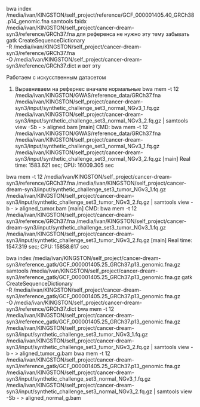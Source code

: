 bwa index /media/ivan/KINGSTON/self_project/reference/GCF_000001405.40_GRCh38.p14_genomic.fna
samtools faidx /media/ivan/KINGSTON/self_project/cancer-dream-syn3/reference/GRCh37.fna для референса не нужно эту тему забывать 
gatk CreateSequenceDictionary \
  -R /media/ivan/KINGSTON/self_project/cancer-dream-syn3/reference/GRCh37.fna \
  -O /media/ivan/KINGSTON/self_project/cancer-dream-syn3/reference/GRCh37.dict и вот эту 

Работаем с искусственным датасетом 

1) Выравниваем на рефернес вначале нормальные
   bwa mem -t 12 /media/ivan/KINGSTON/GWAS/reference_data/GRCh37.fna /media/ivan/KINGSTON/self_project/cancer-dream-syn3/input/synthetic_challenge_set3_normal_NGv3_1.fq.gz /media/ivan/KINGSTON/self_project/cancer-dream-syn3/input/synthetic_challenge_set3_normal_NGv3_2.fq.gz | samtools view -Sb - > aligned.bam
   [main] CMD: bwa mem -t 12 /media/ivan/KINGSTON/GWAS/reference_data/GRCh37.fna /media/ivan/KINGSTON/self_project/cancer-dream-syn3/input/synthetic_challenge_set3_normal_NGv3_1.fq.gz /media/ivan/KINGSTON/self_project/cancer-dream-syn3/input/synthetic_challenge_set3_normal_NGv3_2.fq.gz
[main] Real time: 1583.621 sec; CPU: 16009.305 sec

bwa mem -t 12 /media/ivan/KINGSTON/self_project/cancer-dream-syn3/reference/GRCh37.fna /media/ivan/KINGSTON/self_project/cancer-dream-syn3/input/synthetic_challenge_set3_tumor_NGv3_1.fq.gz /media/ivan/KINGSTON/self_project/cancer-dream-syn3/input/synthetic_challenge_set3_tumor_NGv3_2.fq.gz | samtools view -b - > aligned_tumor.bam
[main] CMD: bwa mem -t 12 /media/ivan/KINGSTON/self_project/cancer-dream-syn3/reference/GRCh37.fna /media/ivan/KINGSTON/self_project/cancer-dream-syn3/input/synthetic_challenge_set3_tumor_NGv3_1.fq.gz /media/ivan/KINGSTON/self_project/cancer-dream-syn3/input/synthetic_challenge_set3_tumor_NGv3_2.fq.gz
[main] Real time: 1547.319 sec; CPU: 15858.617 sec





bwa index /media/ivan/KINGSTON/self_project/cancer-dream-syn3/reference_gatk/GCF_000001405.25_GRCh37.p13_genomic.fna.gz
samtools /media/ivan/KINGSTON/self_project/cancer-dream-syn3/reference_gatk/GCF_000001405.25_GRCh37.p13_genomic.fna.gz 
gatk CreateSequenceDictionary \
  -R /media/ivan/KINGSTON/self_project/cancer-dream-syn3/reference_gatk/GCF_000001405.25_GRCh37.p13_genomic.fna.gz \
  -O /media/ivan/KINGSTON/self_project/cancer-dream-syn3/reference/GRCh37.dict
bwa mem -t 12 /media/ivan/KINGSTON/self_project/cancer-dream-syn3/reference_gatk/GCF_000001405.25_GRCh37.p13_genomic.fna.gz /media/ivan/KINGSTON/self_project/cancer-dream-syn3/input/synthetic_challenge_set3_tumor_NGv3_1.fq.gz /media/ivan/KINGSTON/self_project/cancer-dream-syn3/input/synthetic_challenge_set3_tumor_NGv3_2.fq.gz | samtools view -b - > aligned_tumor_g.bam
bwa mem -t 12  /media/ivan/KINGSTON/self_project/cancer-dream-syn3/reference_gatk/GCF_000001405.25_GRCh37.p13_genomic.fna.gz /media/ivan/KINGSTON/self_project/cancer-dream-syn3/input/synthetic_challenge_set3_normal_NGv3_1.fq.gz /media/ivan/KINGSTON/self_project/cancer-dream-syn3/input/synthetic_challenge_set3_normal_NGv3_2.fq.gz | samtools view -Sb - > aligned_normal_g.bam

  
